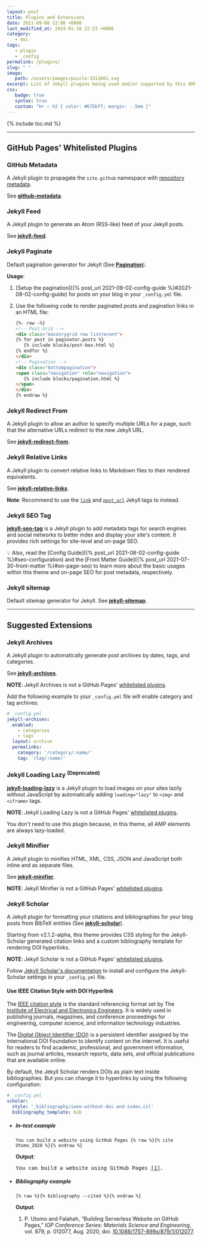 ```yaml
---
layout: post
title: Plugins and Extensions
date: 2021-09-08 12:00 +0800
last_modified_at: 2024-01-10 22:23 +0800
category:
   - doc
tags:
   - plugin
   - _config
permalink: /plugins/
slug: " "
image:
   path: /assets/images/puzzle-3311601.svg
excerpt: List of Jekyll plugins being used and/or supported by this AMP Jekyll theme
css:
   badge: true
   syntax: true
   custom: "hr ~ h2 { color: #675bff; margin: -.5em }"
---
```


{% include toc.md %}

* * *

## <i class="fas fa-cubes fa-fw"></i> GitHub Pages' Whitelisted Plugins

### <i class="fab fa-github fa-fw"></i> GitHub Metadata

A Jekyll plugin to propagate the `site.github` namespace with [repository metadata](https://github.com/jekyll/github-metadata/blob/master/docs/site.github.md).

See [**github-metadata**](https://github.com/jekyll/github-metadata).

### <i class="fas fa-rss fa-fw"></i> Jekyll Feed

A Jekyll plugin to generate an Atom (RSS-like) feed of your Jekyll posts.

See [**jekyll-feed**](https://github.com/jekyll/jekyll-feed).

### <i class="fas fa-sort fa-rotate-90 fa-fw"></i> Jekyll Paginate

Default pagination generator for Jekyll (See [**Pagination**](https://jekyllrb.com/docs/pagination/ "Official Jekyll Documentation")).

**Usage**:

1. [Setup the pagination]({% post_url 2021-08-02-config-guide %}#2021-08-02-config-guide) for posts on your blog in your `_config.yml` file.
2. Use the following code to render paginated posts and pagination links in an HTML file:

   ```html
   {%- raw -%}
   <!-- Post Grid -->
   <div class="masonrygrid row listrecent">   
   {% for post in paginator.posts %}   
      {% include blocks/post-box.html %}
   {% endfor %}   
   </div> 
   <!-- Pagination -->
   <div class="bottompagination">   
   <span class="navigation" role="navigation">  
      {% include blocks/pagination.html %}      
   </span>   
   </div>
   {% endraw %}
   ```

### <i class="fas fa-directions fa-fw"></i> Jekyll Redirect From

A Jekyll plugin to allow an author to specify multiple URLs for a page, such that the alternative URLs redirect to the new Jekyll URL.

See [**jekyll-redirect-from**](https://github.com/jekyll/jekyll-redirect-from).

### <i class="fas fa-anchor fa-fw"></i> Jekyll Relative Links

A Jekyll plugin to convert relative links to Markdown files to their rendered equivalents.

See [**jekyll-relative-links**](https://github.com/benbalter/jekyll-relative-links/).

**Note**: Recommend to use the [`link`](https://jekyllrb.com/docs/liquid/tags/#link) and [`post_url`](https://jekyllrb.com/docs/liquid/tags/#linking-to-posts) Jekyll tags to instead.

### <i class="fab fa-searchengin fa-fw"></i> Jekyll SEO Tag

[**jekyll-seo-tag**](https://github.com/jekyll/jekyll-seo-tag) is a Jekyll plugin to add metadata tags for search engines and social networks to better index and display your site's content. It provides rich settings for site-level and on-page SEO.

💡 Also, read the [Config Guide]({% post_url 2021-08-02-config-guide %}#seo-configuration) and the [Front Matter Guide]({% post_url 2021-07-30-front-matter %}#on-page-seo) to learn more about the basic usages within this theme and on-page SEO for post metadata, respectively.

### <i class="fas fa-sitemap fa-fw"></i> Jekyll sitemap

Default sitemap generator for Jekyll. See [**jekyll-sitemap**](https://github.com/jekyll/jekyll-sitemap).

* * *

## <i class="fas fa-plug fa-fw"></i> Suggested Extensions

### <i class="fas fa-archive"></i> Jekyll Archives

A Jekyll plugin to automatically generate post archives by dates, tags, and categories.

See [**jekyll-archives**](https://github.com/jekyll/jekyll-archives).

**NOTE**: Jekyll Archives is not a GitHub Pages' [whitelisted plugins](https://pages.github.com/versions/).

Add the following example to your `_config.yml` file will enable category and tag archives:

```yaml
# _config.yml
jekyll-archives:
  enabled:
    - categories
    - tags
  layout: archive
  permalinks: 
    category: '/category/:name/'
    tag: '/tag/:name/'
```

### <i class="fas fa-spinner fa-fw"></i> Jekyll Loading Lazy <sup>(Deprecated)</sup>

[**jekyll-loading-lazy**](https://github.com/gildesmarais/jekyll-loading-lazy) is a Jekyll plugin to load images on your sites lazily without JavaScript by automatically adding `loading="lazy"` to `<img>` and `<iframe>` tags.

**NOTE**: Jekyll Loading Lazy is not a GitHub Pages' [whitelisted plugins](https://pages.github.com/versions/).

You don't need to use this plugin because, in this theme, all AMP elements are always lazy-loaded.

### <i class="fas fa-file-export fa-fw"></i> Jekyll Minifier

A Jekyll plugin to minifies HTML, XML, CSS, JSON and JavaScript both inline and as separate files.

See [**jekyll-minifier**](https://github.com/digitalsparky/jekyll-minifier).

**NOTE**: Jekyll Minifier is not a GitHub Pages' [whitelisted plugins](https://pages.github.com/versions/).

### <i class="fas fa-graduation-cap fa-fw"></i> Jekyll Scholar

A Jekyll plugin for formatting your citations and bibliographies for your blog posts from BibTeX entities (See [**jekyll-scholar**](https://github.com/inukshuk/jekyll-scholar)).

Starting from <span class="badge badge-success">v2.1.2-alpha</span>, this theme provides CSS styling for the Jekyll-Scholar generated citation links and a custom bibliography template for rendering DOI hyperlinks.

**NOTE**: Jekyll Scholar is not a GitHub Pages' [whitelisted plugins](https://pages.github.com/versions/).

Follow [Jekyll Scholar's documentation](https://github.com/inukshuk/jekyll-scholar) to install and configure the Jekyll-Scholar settings in your `_config.yml` file.

#### Use IEEE Citation Style with DOI Hyperlink

The [IEEE citation style](https://ieeeauthorcenter.ieee.org/wp-content/uploads/IEEE-Reference-Guide.pdf) is the standard referencing format set by The [Institute of Electrical and Electronics Engineers](https://www.ieee.org/). It is widely used in publishing journals, magazines, and conference proceedings for engineering, computer science, and information technology industries.

The [Digital Object Identifier (DOI)](https://apastyle.apa.org/style-grammar-guidelines/references/dois-urls) is a persistent identifier assigned by the International DOI Foundation to identify content on the internet. It is useful for readers to find academic, professional, and government information, such as journal articles, research reports, data sets, and official publications that are available online.

By default, the Jekyll Scholar renders DOIs as plain text inside bibliographies. But you can change it to hyperlinks by using the following configuration:

```yaml
# _config.yml
scholar:
  style: '_bibliography/ieee-without-doi-and-index.csl'
  bibliography_template: bib
```

- ##### **In-text example**

   `You can build a website using GitHub Pages {% raw %}{% cite Utomo_2020 %}{% endraw %}`

   **Output**:

   <samp>You can build a website using GitHub Pages <a class="citation" href="#Utomo_2020">[1]</a>.</samp>

- ##### **Bibliography example**

   `{% raw %}{% bibliography --cited %}{% endraw %}`

   **Output**:

   <p><samp>
      <ol class="bibliography">
      <li>
      <span id="Utomo_2020">P. Utomo and Falahah, “Building Serverless Website on GitHub Pages,” <i>IOP Conference Series: Materials Science and Engineering</i>, vol. 879, p. 012077, Aug. 2020,</span> doi: <a data-vars-event-label="https://doi.org/10.1088/1757-899x/879/1/012077" href="https://doi.org/10.1088/1757-899x/879/1/012077">10.1088/1757-899x/879/1/012077</a>.
      </li>
      </ol>
      </samp>
   </p>
